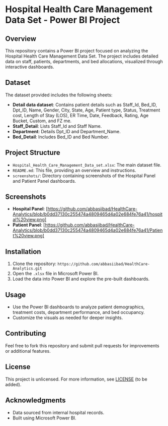 # Hospital Health Care Management Data Set - Power BI Project

## Overview
This repository contains a Power BI project focused on analyzing the Hospital Health Care Management Data Set. The project includes detailed data on staff, patients, departments, and bed allocations, visualized through interactive dashboards.

## Dataset
The dataset provided includes the following sheets:
- **Detail data dataset**: Contains patient details such as Staff_Id, Bed_ID, Dpt_ID, Name, Gender, City, State, Age, Patient type, Status, Treatment cost, Length of Stay (LOS), ER Time, Date, Feedback, Rating, Age Bucket, Custom, and FZ me.
- **Staff_Detail**: Lists Staff_Id and Staff Name.
- **Department**: Details Dpt_ID and Department_Name.
- **Bed_Detail**: Includes Bed_ID and Bed Number.

## Project Structure
- `Hospital_Health_Care_Management_Data_set.xlsx`: The main dataset file.
- `README.md`: This file, providing an overview and instructions.
- `screenshots/`: Directory containing screenshots of the Hospital Panel and Patient Panel dashboards.

## Screenshots
- **Hospital Panel**: [https://github.com/abbasiibad/HealthCare-Analytics/blob/b0dd37130c255474a4809465d4a02e684fe76a41/hospital%20view.png]
- **Patient Panel**: [https://github.com/abbasiibad/HealthCare-Analytics/blob/b0dd37130c255474a4809465d4a02e684fe76a41/Patient%20view.png]

## Installation
1. Clone the repository: `https://github.com/abbasiibad/HealthCare-Analytics.git`
2. Open the `.xlsx` file in Microsoft Power BI.
3. Load the data into Power BI and explore the pre-built dashboards.

## Usage
- Use the Power BI dashboards to analyze patient demographics, treatment costs, department performance, and bed occupancy.
- Customize the visuals as needed for deeper insights.

## Contributing
Feel free to fork this repository and submit pull requests for improvements or additional features.

## License
This project is unlicensed. For more information, see [LICENSE](LICENSE) (to be added).

## Acknowledgments
- Data sourced from internal hospital records.
- Built using Microsoft Power BI.
